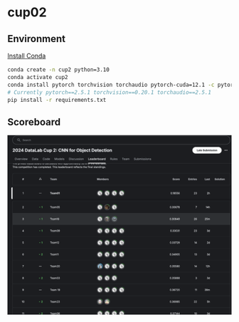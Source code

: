
# cup02

## Environment

[Install Conda](https://docs.anaconda.com/miniconda/)

```bash
conda create -n cup2 python=3.10
conda activate cup2
conda install pytorch torchvision torchaudio pytorch-cuda=12.1 -c pytorch -c nvidia
# Currently pytorch==2.5.1 torchvision==0.20.1 torchaudio==2.5.1
pip install -r requirements.txt
```

## Scoreboard

![Scoreboard](assets/scoreboard.png)
